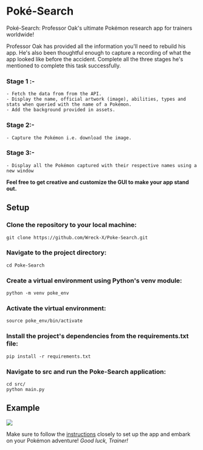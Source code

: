 # Poké-Search

Poké-Search: Professor Oak's ultimate Pokémon research app for trainers worldwide!

Professor Oak has provided all the information you'll need to rebuild his app. He's also been thoughtful enough to capture a recording of what the app looked like before the accident. Complete all the three stages he's mentioned to complete this task successfully.

###  Stage 1 :-
    - Fetch the data from from the API.
    - Display the name, official artwork (image), abilities, types and stats when queried with the name of a Pokémon. 
    - Add the background provided in assets.

###  Stage 2:-
    - Capture the Pokémon i.e. download the image.

###  Stage 3:-
    - Display all the Pokémon captured with their respective names using a new window

**Feel free to get creative and customize the GUI to make your app stand out.**

## Setup
### Clone the repository to your local machine:

    git clone https://github.com/Wreck-X/Poke-Search.git

### Navigate to the project directory:

    cd Poke-Search

### Create a virtual environment using Python's venv module:

    python -m venv poke_env

### Activate the virtual environment:

    source poke_env/bin/activate

### Install the project's dependencies from the requirements.txt file:


    pip install -r requirements.txt



###   Navigate to src and run the Poke-Search application:

    cd src/
    python main.py
 

## Example



![](https://github.com/amfoss/tasks/blob/2023/task-08/assets/output.gif)









Make sure to follow the [instructions](https://github.com/amfoss/tasks/blob/2023/task-08/README.md) closely to set up the app and embark on your Pokémon adventure! 
*Good luck, Trainer!*
